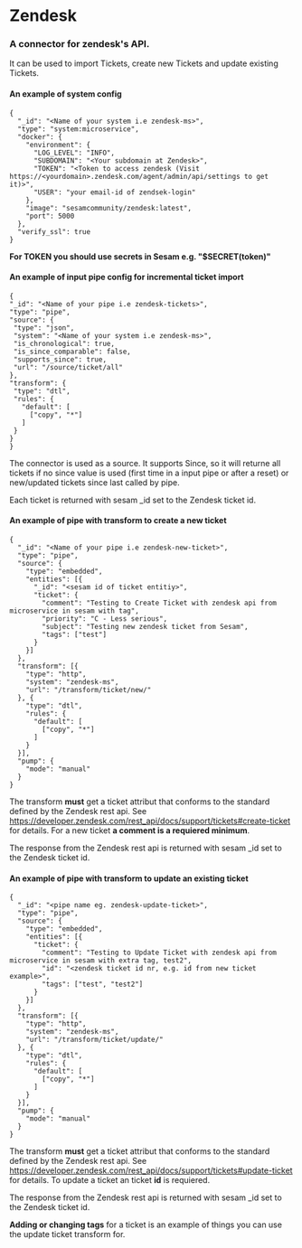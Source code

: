 # Zendesk

### A connector for zendesk's API. 

It can be used to import Tickets, create new Tickets and update existing Tickets.

#### An example of system config   
```
{
  "_id": "<Name of your system i.e zendesk-ms>",
  "type": "system:microservice",
  "docker": {
    "environment": {
      "LOG_LEVEL": "INFO",
      "SUBDOMAIN": "<Your subdomain at Zendesk>",
      "TOKEN": "<Token to access zendesk (Visit https://<yourdomain>.zendesk.com/agent/admin/api/settings to get it)>",
      "USER": "your email-id of zendsek-login"
    },
    "image": "sesamcommunity/zendesk:latest",
    "port": 5000
  },
  "verify_ssl": true
}
```
**For TOKEN you should use secrets in Sesam e.g. "$SECRET(token)"**
 
#### An example of input pipe config for incremental ticket import
   ```
   {
  "_id": "<Name of your pipe i.e zendesk-tickets>",
  "type": "pipe",
  "source": {
    "type": "json",
    "system": "<Name of your system i.e zendesk-ms>",
    "is_chronological": true,
    "is_since_comparable": false,
    "supports_since": true,
    "url": "/source/ticket/all"
  },
  "transform": {
    "type": "dtl",
    "rules": {
      "default": [
        ["copy", "*"]
      ]
    }
  }
}
```
The connector is used as a source. It supports Since, so it will returne all tickets if no since value is used (first time in a input pipe or after a reset) or new/updated tickets since last called by pipe.

Each ticket is returned with sesam _id set to the Zendesk ticket id.

#### An example of pipe with transform to create a new ticket
```
{
  "_id": "<Name of your pipe i.e zendesk-new-ticket>",
  "type": "pipe",
  "source": {
    "type": "embedded",
    "entities": [{
      "_id": "<sesam id of ticket entitiy>",
      "ticket": {
        "comment": "Testing to Create Ticket with zendesk api from microservice in sesam with tag",
        "priority": "C - Less serious",
        "subject": "Testing new zendesk ticket from Sesam",
        "tags": ["test"]
      }
    }]
  },
  "transform": [{
    "type": "http",
    "system": "zendesk-ms",
    "url": "/transform/ticket/new/"
  }, {
    "type": "dtl",
    "rules": {
      "default": [
        ["copy", "*"]
      ]
    }
  }],
  "pump": {
    "mode": "manual"
  }
}
```
The transform **must** get a ticket attribut that conforms to the standard defined by the Zendesk rest api.
See https://developer.zendesk.com/rest_api/docs/support/tickets#create-ticket for details. For a new ticket **a comment is a requiered minimum**.

The response from the Zendesk rest api is returned with sesam _id set to the Zendesk ticket id.

#### An example of pipe with transform to update an existing ticket
```
{
  "_id": "<pipe name eg. zendesk-update-ticket>",
  "type": "pipe",
  "source": {
    "type": "embedded",
    "entities": [{
      "ticket": {
        "comment": "Testing to Update Ticket with zendesk api from microservice in sesam with extra tag, test2",
        "id": "<zendesk ticket id nr, e.g. id from new ticket example>",
        "tags": ["test", "test2"]
      }
    }]
  },
  "transform": [{
    "type": "http",
    "system": "zendesk-ms",
    "url": "/transform/ticket/update/"
  }, {
    "type": "dtl",
    "rules": {
      "default": [
        ["copy", "*"]
      ]
    }
  }],
  "pump": {
    "mode": "manual"
  }
}
```
The transform **must** get a ticket attribut that conforms to the standard defined by the Zendesk rest api.
See https://developer.zendesk.com/rest_api/docs/support/tickets#update-ticket for details. To update a ticket an ticket **id** is requiered.

The response from the Zendesk rest api is returned with sesam _id set to the Zendesk ticket id.

**Adding or changing tags** for a ticket is an example of things you can use the update ticket transform for.